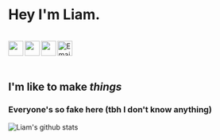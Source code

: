 # Hey I'm Liam.

<br />
<a href="https://www.youtube.com/channel/UCN1NM6Mu9f6MK3I2J0Ape4A">
  <img align="left" width="30px" src="https://cdn.jsdelivr.net/npm/simple-icons@v3/icons/youtube.svg" />
</a>
<a href="https://www.instagram.com/Liammm_05">
  <img align="left" width="30px" src="https://cdn.jsdelivr.net/npm/simple-icons@v3/icons/instagram.svg" />
</a>
<a href="https://twitter.com/brem.liam">
  <img align="left" width="30px" src="https://cdn.jsdelivr.net/npm/simple-icons@v3/icons/twitter.svg" />                                 
</a>
<a href="mailto:liam.e.brem@gmail.com">
  <img align="left" alt="Email" width="30px" src="https://www.svgrepo.com/show/94769/black-back-closed-envelope-shape.svg" /> 
</a>

<br />
<br />
<br />

## I'm like to make <i>things</i>

### Everyone's so fake here (tbh I don't know anything)

![Liam's github stats](https://github-readme-stats.vercel.app/api?username=LiamBrem&theme=dark)
